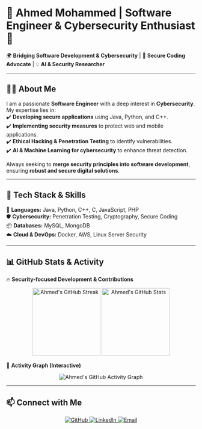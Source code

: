 # 🚀 Ahmed Mohammed | Software Engineer & Cybersecurity Enthusiast 🔐  

🌍 **Bridging Software Development & Cybersecurity** | 🎯 **Secure Coding Advocate** | 💡 **AI & Security Researcher**  

---

## 👨‍💻 About Me  
I am a passionate **Software Engineer** with a deep interest in **Cybersecurity**. My expertise lies in:  
✔️ **Developing secure applications** using Java, Python, and C++.  
✔️ **Implementing security measures** to protect web and mobile applications.  
✔️ **Ethical Hacking & Penetration Testing** to identify vulnerabilities.  
✔️ **AI & Machine Learning for cybersecurity** to enhance threat detection.  

Always seeking to **merge security principles into software development**, ensuring **robust and secure digital solutions**.  

---

## 🔧 Tech Stack & Skills  

🚀 **Languages:** Java, Python, C++, C, JavaScript, PHP  
🛡 **Cybersecurity:** Penetration Testing, Cryptography, Secure Coding  
📦 **Databases:** MySQL, MongoDB  
☁️ **Cloud & DevOps:** Docker, AWS, Linux Server Security  

---

## 📊 GitHub Stats & Activity  

🔥 **Security-focused Development & Contributions**  
<p align="center">
  <img src="https://github-readme-streak-stats.herokuapp.com/?user=AhmedMohammedAdel&theme=transparent&hide_border=true" alt="Ahmed's GitHub Streak" height="180px"/>
  <img src="https://github-readme-stats.vercel.app/api?username=AhmedMohammedAdel&show_icons=true&theme=transparent&hide_border=true" alt="Ahmed's GitHub Stats" height="180px"/>
</p>

🚀 **Activity Graph (Interactive)**  
<p align="center">
  <img src="https://github-readme-activity-graph.vercel.app/graph?username=AhmedMohammedAdel&theme=github-light&hide_border=true" alt="Ahmed's GitHub Activity Graph" />
</p>

---

## 📫 Connect with Me  
<p align="center">
  <a href="https://github.com/AhmedMohammedAdel">
    <img src="https://img.shields.io/badge/GitHub-000?style=for-the-badge&logo=github" alt="GitHub">
  </a>
  <a href="https://www.linkedin.com/in/ahmedmohammed200429/">
    <img src="https://img.shields.io/badge/LinkedIn-0077B5?style=for-the-badge&logo=linkedin" alt="LinkedIn">
  </a>
  <a href="mailto:ahmed2004292929@gmail.com">
    <img src="https://img.shields.io/badge/Email-Gmail-red?style=for-the-badge&logo=gmail&logoColor=white" alt="Email">
  </a>
</p>
